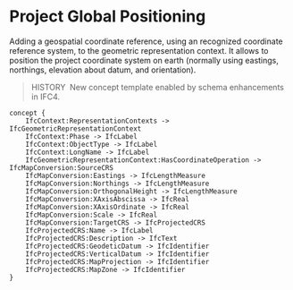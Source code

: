 Project Global Positioning
==========================

Adding a geospatial coordinate reference, using an recognized coordinate reference system, to the geometric representation context. It allows to position the project coordinate system on earth (normally using eastings, northings, elevation about datum, and orientation).

> HISTORY&nbsp; New concept template enabled by schema enhancements in IFC4.

```
concept {
    IfcContext:RepresentationContexts -> IfcGeometricRepresentationContext
    IfcContext:Phase -> IfcLabel
    IfcContext:ObjectType -> IfcLabel
    IfcContext:LongName -> IfcLabel
    IfcGeometricRepresentationContext:HasCoordinateOperation -> IfcMapConversion:SourceCRS
    IfcMapConversion:Eastings -> IfcLengthMeasure
    IfcMapConversion:Northings -> IfcLengthMeasure
    IfcMapConversion:OrthogonalHeight -> IfcLengthMeasure
    IfcMapConversion:XAxisAbscissa -> IfcReal
    IfcMapConversion:XAxisOrdinate -> IfcReal
    IfcMapConversion:Scale -> IfcReal
    IfcMapConversion:TargetCRS -> IfcProjectedCRS
    IfcProjectedCRS:Name -> IfcLabel
    IfcProjectedCRS:Description -> IfcText
    IfcProjectedCRS:GeodeticDatum -> IfcIdentifier
    IfcProjectedCRS:VerticalDatum -> IfcIdentifier
    IfcProjectedCRS:MapProjection -> IfcIdentifier
    IfcProjectedCRS:MapZone -> IfcIdentifier
}
```
